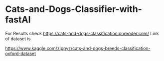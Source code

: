 # Cats-and-Dogs-Classifier-with-fastAI

For Results check https://cats-and-dogs-classification.onrender.com/
Link of dataset is

https://www.kaggle.com/zippyz/cats-and-dogs-breeds-classification-oxford-dataset
